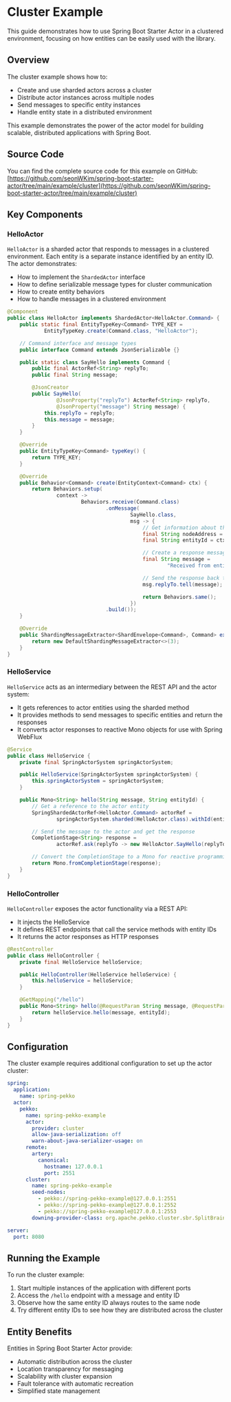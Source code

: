 # Cluster Example

This guide demonstrates how to use Spring Boot Starter Actor in a clustered environment, focusing on how entities can be easily used with the library.

## Overview

The cluster example shows how to:

- Create and use sharded actors across a cluster
- Distribute actor instances across multiple nodes
- Send messages to specific entity instances
- Handle entity state in a distributed environment

This example demonstrates the power of the actor model for building scalable, distributed applications with Spring Boot.

## Source Code

You can find the complete source code for this example on GitHub:
[https://github.com/seonWKim/spring-boot-starter-actor/tree/main/example/cluster](https://github.com/seonWKim/spring-boot-starter-actor/tree/main/example/cluster)

## Key Components

### HelloActor

`HelloActor` is a sharded actor that responds to messages in a clustered environment. Each entity is a separate instance identified by an entity ID. The actor demonstrates:

- How to implement the `ShardedActor` interface
- How to define serializable message types for cluster communication
- How to create entity behaviors
- How to handle messages in a clustered environment

```java
@Component
public class HelloActor implements ShardedActor<HelloActor.Command> {
    public static final EntityTypeKey<Command> TYPE_KEY =
            EntityTypeKey.create(Command.class, "HelloActor");

    // Command interface and message types
    public interface Command extends JsonSerializable {}

    public static class SayHello implements Command {
        public final ActorRef<String> replyTo;
        public final String message;

        @JsonCreator
        public SayHello(
                @JsonProperty("replyTo") ActorRef<String> replyTo,
                @JsonProperty("message") String message) {
            this.replyTo = replyTo;
            this.message = message;
        }
    }

    @Override
    public EntityTypeKey<Command> typeKey() {
        return TYPE_KEY;
    }

    @Override
    public Behavior<Command> create(EntityContext<Command> ctx) {
        return Behaviors.setup(
                context ->
                        Behaviors.receive(Command.class)
                                .onMessage(
                                        SayHello.class,
                                        msg -> {
                                            // Get information about the current node and entity
                                            final String nodeAddress = context.getSystem().address().toString();
                                            final String entityId = ctx.getEntityId();

                                            // Create a response message with node and entity information
                                            final String message =
                                                    "Received from entity [" + entityId + "] on node [" + nodeAddress + "]";

                                            // Send the response back to the caller
                                            msg.replyTo.tell(message);

                                            return Behaviors.same();
                                        })
                                .build());
    }

    @Override
    public ShardingMessageExtractor<ShardEnvelope<Command>, Command> extractor() {
        return new DefaultShardingMessageExtractor<>(3);
    }
}
```

### HelloService

`HelloService` acts as an intermediary between the REST API and the actor system:

- It gets references to actor entities using the sharded method
- It provides methods to send messages to specific entities and return the responses
- It converts actor responses to reactive Mono objects for use with Spring WebFlux

```java
@Service
public class HelloService {
    private final SpringActorSystem springActorSystem;

    public HelloService(SpringActorSystem springActorSystem) {
        this.springActorSystem = springActorSystem;
    }

    public Mono<String> hello(String message, String entityId) {
        // Get a reference to the actor entity
        SpringShardedActorRef<HelloActor.Command> actorRef =
                springActorSystem.sharded(HelloActor.class).withId(entityId).get();

        // Send the message to the actor and get the response
        CompletionStage<String> response =
                actorRef.ask(replyTo -> new HelloActor.SayHello(replyTo, message), Duration.ofSeconds(3));

        // Convert the CompletionStage to a Mono for reactive programming
        return Mono.fromCompletionStage(response);
    }
}
```

### HelloController

`HelloController` exposes the actor functionality via a REST API:

- It injects the HelloService
- It defines REST endpoints that call the service methods with entity IDs
- It returns the actor responses as HTTP responses

```java
@RestController
public class HelloController {
    private final HelloService helloService;

    public HelloController(HelloService helloService) {
        this.helloService = helloService;
    }

    @GetMapping("/hello")
    public Mono<String> hello(@RequestParam String message, @RequestParam String entityId) {
        return helloService.hello(message, entityId);
    }
}
```

## Configuration

The cluster example requires additional configuration to set up the actor cluster:

```yaml
spring:
  application:
    name: spring-pekko
  actor:
    pekko:
      name: spring-pekko-example
      actor:
        provider: cluster
        allow-java-serialization: off
        warn-about-java-serializer-usage: on
      remote:
        artery:
          canonical:
            hostname: 127.0.0.1
            port: 2551
      cluster:
        name: spring-pekko-example
        seed-nodes:
          - pekko://spring-pekko-example@127.0.0.1:2551
          - pekko://spring-pekko-example@127.0.0.1:2552
          - pekko://spring-pekko-example@127.0.0.1:2553
        downing-provider-class: org.apache.pekko.cluster.sbr.SplitBrainResolverProvider

server:
  port: 8080
```

## Running the Example

To run the cluster example:

1. Start multiple instances of the application with different ports
2. Access the `/hello` endpoint with a message and entity ID
3. Observe how the same entity ID always routes to the same node
4. Try different entity IDs to see how they are distributed across the cluster

## Entity Benefits

Entities in Spring Boot Starter Actor provide:

- Automatic distribution across the cluster
- Location transparency for messaging
- Scalability with cluster expansion
- Fault tolerance with automatic recreation
- Simplified state management
